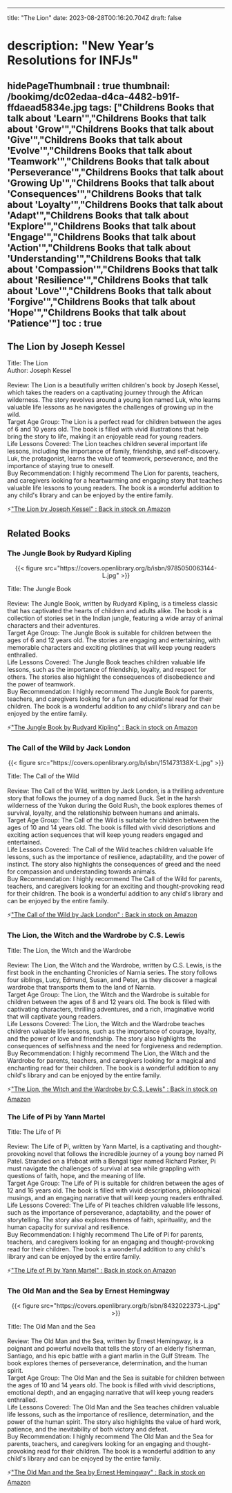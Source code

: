 
---
title: "The Lion"
date: 2023-08-28T00:16:20.704Z
draft: false
# description: "New Year’s Resolutions for INFJs"
hidePageThumbnail : true
thumbnail: /bookimg/dc02edaa-d4ca-4482-b91f-ffdaead5834e.jpg
tags: ["Childrens Books that talk about 'Learn'","Childrens Books that talk about 'Grow'","Childrens Books that talk about 'Give'","Childrens Books that talk about 'Evolve'","Childrens Books that talk about 'Teamwork'","Childrens Books that talk about 'Perseverance'","Childrens Books that talk about 'Growing Up'","Childrens Books that talk about 'Consequences'","Childrens Books that talk about 'Loyalty'","Childrens Books that talk about 'Adapt'","Childrens Books that talk about 'Explore'","Childrens Books that talk about 'Engage'","Childrens Books that talk about 'Action'","Childrens Books that talk about 'Understanding'","Childrens Books that talk about 'Compassion'","Childrens Books that talk about 'Resilience'","Childrens Books that talk about 'Love'","Childrens Books that talk about 'Forgive'","Childrens Books that talk about 'Hope'","Childrens Books that talk about 'Patience'"]
toc : true
---
## The Lion by Joseph Kessel

Title: The Lion</br>
Author: Joseph Kessel</br></br>
Review: The Lion is a beautifully written children's book by Joseph Kessel, which takes the readers on a captivating journey through the African wilderness. The story revolves around a young lion named Luk, who learns valuable life lessons as he navigates the challenges of growing up in the wild.</br>
Target Age Group: The Lion is a perfect read for children between the ages of 6 and 10 years old. The book is filled with vivid illustrations that help bring the story to life, making it an enjoyable read for young readers.</br>
Life Lessons Covered: The Lion teaches children several important life lessons, including the importance of family, friendship, and self-discovery. Luk, the protagonist, learns the value of teamwork, perseverance, and the importance of staying true to oneself.</br>
Buy Recommendation: I highly recommend The Lion for parents, teachers, and caregivers looking for a heartwarming and engaging story that teaches valuable life lessons to young readers. The book is a wonderful addition to any child's library and can be enjoyed by the entire family.</br>

<p>⚡<a id="aflink" href="https://www.amazon.com/gp/search?ie=UTF8&tag=klayu00-20&linkCode=ur2&linkId=6639bed89a8ad8dd2705e40644eb43d3&camp=1789&creative=9325&index=books&keywords=The Lion by Joseph Kessel" class="one" target="_blank" title='"The Lion by Joseph Kessel" : Back in stock on Amazon'>"The Lion by Joseph Kessel" : Back in stock on Amazon</a></p>

## Related Books
### The Jungle Book by Rudyard Kipling
<center>
{{< figure src="https://covers.openlibrary.org/b/isbn/9785050063144-L.jpg" >}}
</center>

Title: The Jungle Book</br></br>
Review: The Jungle Book, written by Rudyard Kipling, is a timeless classic that has captivated the hearts of children and adults alike. The book is a collection of stories set in the Indian jungle, featuring a wide array of animal characters and their adventures.</br>
Target Age Group: The Jungle Book is suitable for children between the ages of 6 and 12 years old. The stories are engaging and entertaining, with memorable characters and exciting plotlines that will keep young readers enthralled.</br>
Life Lessons Covered: The Jungle Book teaches children valuable life lessons, such as the importance of friendship, loyalty, and respect for others. The stories also highlight the consequences of disobedience and the power of teamwork.</br>
Buy Recommendation: I highly recommend The Jungle Book for parents, teachers, and caregivers looking for a fun and educational read for their children. The book is a wonderful addition to any child's library and can be enjoyed by the entire family.</br>

<p>⚡<a id="aflink" href="https://www.amazon.com/gp/search?ie=UTF8&tag=klayu00-20&linkCode=ur2&linkId=6639bed89a8ad8dd2705e40644eb43d3&camp=1789&creative=9325&index=books&keywords=The Jungle Book by Rudyard Kipling" class="one" target="_blank" title='"The Jungle Book by Rudyard Kipling" : Back in stock on Amazon'>"The Jungle Book by Rudyard Kipling" : Back in stock on Amazon</a></p>

### The Call of the Wild by Jack London
<center>
{{< figure src="https://covers.openlibrary.org/b/isbn/151473138X-L.jpg" >}}
</center>

Title: The Call of the Wild</br></br>
Review: The Call of the Wild, written by Jack London, is a thrilling adventure story that follows the journey of a dog named Buck. Set in the harsh wilderness of the Yukon during the Gold Rush, the book explores themes of survival, loyalty, and the relationship between humans and animals.</br>
Target Age Group: The Call of the Wild is suitable for children between the ages of 10 and 14 years old. The book is filled with vivid descriptions and exciting action sequences that will keep young readers engaged and entertained.</br>
Life Lessons Covered: The Call of the Wild teaches children valuable life lessons, such as the importance of resilience, adaptability, and the power of instinct. The story also highlights the consequences of greed and the need for compassion and understanding towards animals.</br>
Buy Recommendation: I highly recommend The Call of the Wild for parents, teachers, and caregivers looking for an exciting and thought-provoking read for their children. The book is a wonderful addition to any child's library and can be enjoyed by the entire family.</br>

<p>⚡<a id="aflink" href="https://www.amazon.com/gp/search?ie=UTF8&tag=klayu00-20&linkCode=ur2&linkId=6639bed89a8ad8dd2705e40644eb43d3&camp=1789&creative=9325&index=books&keywords=The Call of the Wild by Jack London" class="one" target="_blank" title='"The Call of the Wild by Jack London" : Back in stock on Amazon'>"The Call of the Wild by Jack London" : Back in stock on Amazon</a></p>

### The Lion, the Witch and the Wardrobe by C.S. Lewis
Title: The Lion, the Witch and the Wardrobe</br></br>
Review: The Lion, the Witch and the Wardrobe, written by C.S. Lewis, is the first book in the enchanting Chronicles of Narnia series. The story follows four siblings, Lucy, Edmund, Susan, and Peter, as they discover a magical wardrobe that transports them to the land of Narnia.</br>
Target Age Group: The Lion, the Witch and the Wardrobe is suitable for children between the ages of 8 and 12 years old. The book is filled with captivating characters, thrilling adventures, and a rich, imaginative world that will captivate young readers.</br>
Life Lessons Covered: The Lion, the Witch and the Wardrobe teaches children valuable life lessons, such as the importance of courage, loyalty, and the power of love and friendship. The story also highlights the consequences of selfishness and the need for forgiveness and redemption.</br>
Buy Recommendation: I highly recommend The Lion, the Witch and the Wardrobe for parents, teachers, and caregivers looking for a magical and enchanting read for their children. The book is a wonderful addition to any child's library and can be enjoyed by the entire family.</br>

<p>⚡<a id="aflink" href="https://www.amazon.com/gp/search?ie=UTF8&tag=klayu00-20&linkCode=ur2&linkId=6639bed89a8ad8dd2705e40644eb43d3&camp=1789&creative=9325&index=books&keywords=The Lion, the Witch and the Wardrobe by C.S. Lewis" class="one" target="_blank" title='"The Lion, the Witch and the Wardrobe by C.S. Lewis" : Back in stock on Amazon'>"The Lion, the Witch and the Wardrobe by C.S. Lewis" : Back in stock on Amazon</a></p>

### The Life of Pi by Yann Martel
Title: The Life of Pi</br></br>
Review: The Life of Pi, written by Yann Martel, is a captivating and thought-provoking novel that follows the incredible journey of a young boy named Pi Patel. Stranded on a lifeboat with a Bengal tiger named Richard Parker, Pi must navigate the challenges of survival at sea while grappling with questions of faith, hope, and the meaning of life.</br>
Target Age Group: The Life of Pi is suitable for children between the ages of 12 and 16 years old. The book is filled with vivid descriptions, philosophical musings, and an engaging narrative that will keep young readers enthralled.</br>
Life Lessons Covered: The Life of Pi teaches children valuable life lessons, such as the importance of perseverance, adaptability, and the power of storytelling. The story also explores themes of faith, spirituality, and the human capacity for survival and resilience.</br>
Buy Recommendation: I highly recommend The Life of Pi for parents, teachers, and caregivers looking for an engaging and thought-provoking read for their children. The book is a wonderful addition to any child's library and can be enjoyed by the entire family.</br>

<p>⚡<a id="aflink" href="https://www.amazon.com/gp/search?ie=UTF8&tag=klayu00-20&linkCode=ur2&linkId=6639bed89a8ad8dd2705e40644eb43d3&camp=1789&creative=9325&index=books&keywords=The Life of Pi by Yann Martel" class="one" target="_blank" title='"The Life of Pi by Yann Martel" : Back in stock on Amazon'>"The Life of Pi by Yann Martel" : Back in stock on Amazon</a></p>

### The Old Man and the Sea by Ernest Hemingway
<center>
{{< figure src="https://covers.openlibrary.org/b/isbn/8432022373-L.jpg" >}}
</center>

Title: The Old Man and the Sea</br></br>
Review: The Old Man and the Sea, written by Ernest Hemingway, is a poignant and powerful novella that tells the story of an elderly fisherman, Santiago, and his epic battle with a giant marlin in the Gulf Stream. The book explores themes of perseverance, determination, and the human spirit.</br>
Target Age Group: The Old Man and the Sea is suitable for children between the ages of 10 and 14 years old. The book is filled with vivid descriptions, emotional depth, and an engaging narrative that will keep young readers enthralled.</br>
Life Lessons Covered: The Old Man and the Sea teaches children valuable life lessons, such as the importance of resilience, determination, and the power of the human spirit. The story also highlights the value of hard work, patience, and the inevitability of both victory and defeat.</br>
Buy Recommendation: I highly recommend The Old Man and the Sea for parents, teachers, and caregivers looking for an engaging and thought-provoking read for their children. The book is a wonderful addition to any child's library and can be enjoyed by the entire family.</br>

<p>⚡<a id="aflink" href="https://www.amazon.com/gp/search?ie=UTF8&tag=klayu00-20&linkCode=ur2&linkId=6639bed89a8ad8dd2705e40644eb43d3&camp=1789&creative=9325&index=books&keywords=The Old Man and the Sea by Ernest Hemingway" class="one" target="_blank" title='"The Old Man and the Sea by Ernest Hemingway" : Back in stock on Amazon'>"The Old Man and the Sea by Ernest Hemingway" : Back in stock on Amazon</a></p>

